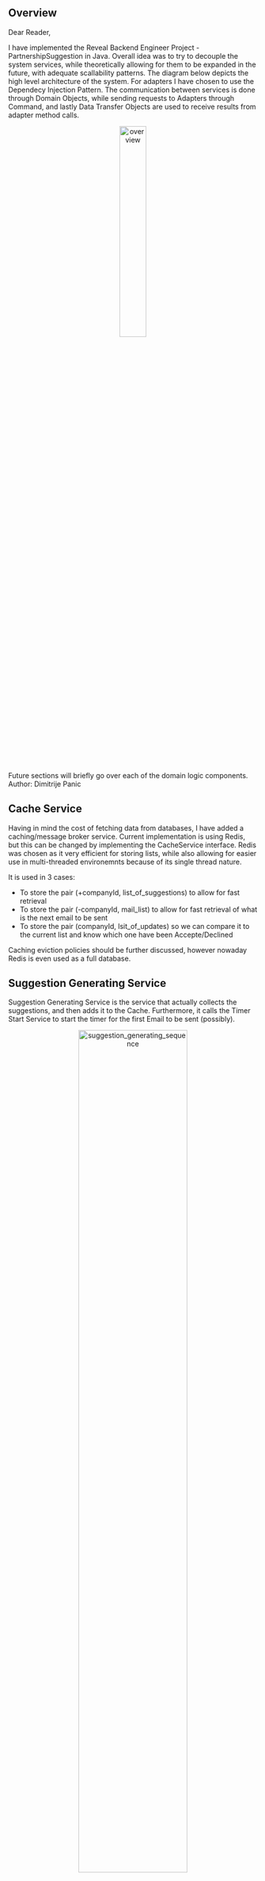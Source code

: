 
## Overview
Dear Reader,

I have implemented the Reveal Backend Engineer Project - PartnershipSuggestion in Java. Overall idea was to try to decouple the system services, while theoretically allowing for them to be expanded in the future, with adequate scallability patterns. The diagram below depicts the high level architecture of the system. For adapters I have chosen to use the Dependecy Injection Pattern. The communication between services is done through Domain Objects, while sending requests to Adapters through Command, and lastly Data Transfer Objects are used to receive results from adapter method calls.
<p align="center" width="100%">
   <img width="33%" alt="overview" src="https://github.com/dimitrijepanic/Reveal-PartnershipSuggestion/assets/82520610/6d29f5b9-58d5-494e-8cb3-41e54fe34474">
</p>
Future sections will briefly go over each of the domain logic components.
</br>
Author: Dimitrije Panic

## Cache Service
Having in mind the cost of fetching data from databases, I have added a caching/message broker service. Current implementation is using Redis, but this can be changed by implementing the CacheService interface. Redis was chosen as it very efficient for storing lists, while also allowing for easier use in multi-threaded environemnts because of its single thread nature. 

It is used in 3 cases: 
   * To store the pair (+companyId, list_of_suggestions) to allow for fast retrieval
   * To store the pair (-companyId, mail_list) to allow for fast retrieval of what is the next email to be sent
   * To store the pair (companyId, lsit_of_updates) so we can compare it to the current list and know which one have been Accepte/Declined

Caching eviction policies should be further discussed, however nowaday Redis is even used as a full database.
## Suggestion Generating Service
Suggestion Generating Service is the service that actually collects the suggestions, and then adds it to the Cache. Furthermore, it calls the Timer Start Service to start the timer for the first Email to be sent (possibly).
<p align="center" width="100%">
   <img width="66%" alt="suggestion_generating_sequence" src="https://github.com/dimitrijepanic/Reveal-PartnershipSuggestion/assets/82520610/e1305c7f-1b82-44a0-b1a8-9e22f99b55b3">
</p>

> **_NOTE:_** In the diagram Command Factory and Response Payload Utility are not present - to reduce the overall complexity of the diagram I only kept the key points of the algorithm.

## Timer Receiver Service
Timer Receiver Service receives the command acknowledging the previous timer expiration. First it collects the list from the cache, then compares it to updates done since the last timer expired. If there is still a need to send the email, it will do so. Lastly, it will return the list to the cache, and schedule a new timer by calling the timer start service.
<p align="center" width="100%">
 <img width="66%" alt="timer_receiver_service_sequence_diagram" src="https://github.com/dimitrijepanic/Reveal-PartnershipSuggestion/assets/82520610/02d005b9-34a2-4997-958c-e89f2f6539f8">
</p>

## Timer Start Service
Creating a seperate service that start the timer was done so we would have the logic that is reused in multiple services in one place.
<p align="center" width="100%">
  <img width="66%" alt="timer_start_service" src="https://github.com/dimitrijepanic/Reveal-PartnershipSuggestion/assets/82520610/aec455f6-4bd8-439a-9183-1e9b0b545496">
</p>


## Suggestion Update Service
Suggestion Update Service acknowledges the update and adds it to the cache, while also persisting it to the DB.
<p align="center" width="100%">
   <img width="66%" alt="suggestion_update_sequence" src="https://github.com/dimitrijepanic/Reveal-PartnershipSuggestion/assets/82520610/8390c3fc-9409-429c-bef9-5121849d6b0b">
</p>

> **_NOTE:_** It is important to note here is the Authentication done before? Is the Token already checked? Are we in a private network? I presume all the answers are "Yes".


## Testing 
I have written 29 tests to cover both the Functional and Unit aspects.
## Future Works
* Service Registry
  - Instead of utilizing dependency injection for Timer Start Service, it would make a lot more sense to have a Service Registry component so they can actually communicate properly
* Docker
  - Creating an image and deploying it would be a good next step
* Horizontal Scaling
  - Components were designed in a way to allow for easier horizontal scaling (increasing the number of nodes). For example if we saw that the Update Suggestion Service was doing a lot of work, we could always increase the number and add a Load Balancer to distribute the request. This goes in hand with the stateless architecture of the system.
* Cache eviction policy
  - Theoretically Redis can get full. However, the cache empties it self after there are no more emails to be sent, so actually only the recent requests will remain in the cache. With proper monitoring we could see if this is good enough.
* SQL or NoSQL
  - NoSQL will allow for faster reads, however since the DB is completely denormalized updating one recommendation we will have to fetch the complete file
  - Writes are more common than reads
* Why not base Command and/or base Data Transfer CLass
  - It would not make much sense because practically every object is unique.. we could maybe make it just for the general result, however it seems like it is a bit overcoding
* System design important characterictics - with Analytics and Monitoring can be improved
  - Availability - depends on the replicas we have and patterns used - not discussed at this point
  - Consistency - this models works perfectly fine with eventual consistency (NoSQL), no need for strict ACID properties
  - Reliability - depends a lot on the cache service and DB implementation
  - Security - depends on the authentication and tokenization, also our domain logic can completely be in a private network
  - Extensibility - high, can add any type of software that we need with minimal code change
  - Robustness - depends on which part, but I would say system was designed with robustness in mind

## How To Use
The Project uses external jars that need to be imported by Project -> Properties -> Java Build Path -> Classpath -> Add External Jars. 

```bash
# Download and install Redis
$ curl -fsSL https://packages.redis.io/gpg | sudo gpg --dearmor -o /usr/share/keyrings/redis-archive-keyring.gpg

$ echo "deb [signed-by=/usr/share/keyrings/redis-archive-keyring.gpg] https://packages.redis.io/deb $(lsb_release -cs) main" | sudo tee /etc/apt/sources.list.d/redis.list

$ sudo apt-get update
$ sudo apt-get install redis

```

```bash
# Run Redis 
$ redis-server
```
